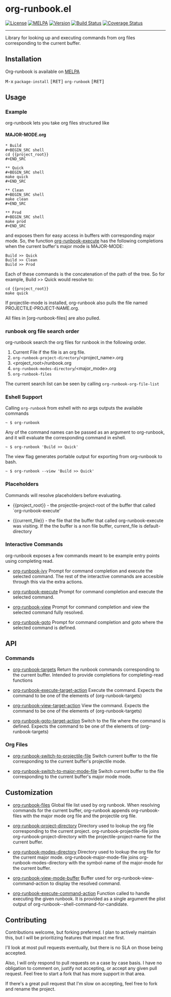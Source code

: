 # org-runbook.el 
[![License](https://img.shields.io/badge/license-GPL_3-green.svg)](https://www.gnu.org/licenses/gpl-3.0.txt)
[![MELPA](https://melpa.org/packages/org-runbook-badge.svg)](https://melpa.org/#/org-runbook)
[![Version](https://img.shields.io/github/v/tag/tyler-dodge/org-runbook)](https://github.com/tyler-dodge/org-runbook/releases)
[![Build Status](https://app.travis-ci.com/tyler-dodge/org-runbook.svg?branch=master)](https://travis-ci.com/github/tyler-dodge/org-runbook) 
[![Coverage Status](https://coveralls.io/repos/github/tyler-dodge/org-runbook/badge.svg?branch=master)](https://coveralls.io/github/tyler-dodge/org-runbook?branch=master)

---

Library for looking up and executing commands from org files corresponding to the current buffer.

## Installation

Org-runbook is available on [MELPA](http://melpa.org)

<kbd>M-x</kbd> `package-install` <kbd>[RET]</kbd> `org-runbook` <kbd>[RET]</kbd>

## Usage

### Example

org-runbook lets you take org files structured like

#### MAJOR-MODE.org
```
* Build
#+BEGIN_SRC shell
cd {{project_root}}
#+END_SRC

** Quick
#+BEGIN_SRC shell
make quick
#+END_SRC

** Clean
#+BEGIN_SRC shell
make clean
#+END_SRC

** Prod
#+BEGIN_SRC shell
make prod
#+END_SRC
```

and exposes them for easy access in buffers with corresponding major mode.
So, the function [org-runbook-execute](#org-runbook-execute) has the following completions when the current buffer's major mode is MAJOR-MODE:

```
Build >> Quick
Build >> Clean
Build >> Prod
```

Each of these commands is the concatenation of the path of the tree. So for example, Build >> Quick would resolve to:

```
cd {{project_root}}
make quick
```

If projectile-mode is installed, org-runbook also pulls the file named PROJECTILE-PROJECT-NAME.org.

All files in [org-runbook-files] are also pulled.

### runbook org file search order

org-runbook search the org files for runbook in the following order.

1. Current File if the file is an org file.
2. `org-runbook-project-directory`/<project_name>.org
3. <project_root>/runbook.org
4. `org-runbook-modes-directory`/<major_mode>.org
5. `org-runbook-files`

The current search list can be seen by calling `org-runbook-org-file-list`

### Eshell Support

Calling `org-runbook` from eshell with no args outputs the available commands
```
~ $ org-runbook 
```

Any of the command names can be passed as an argument to org-runbook,
and it will evaluate the corresponding command in eshell.

```
~ $ org-runbook 'Build >> Quick'
```

The view flag generates portable output for exporting from org-runbook to bash.

```
~ $ org-runbook --view 'Build >> Quick'
```

### Placeholders
Commands will resolve placeholders before evaluating.

* {{project_root}} - the projectile-project-root of the buffer that called `org-runbook-execute'

* {{current_file}} - the file that the buffer that called org-runbook-execute was visiting. If the the buffer is a non file buffer, current_file is default-directory

### Interactive Commands

org-runbook exposes a few commands meant to be example entry points using completing read. 

* [org-runbook-ivy](#org-runbook-ivy) <a name="org-runbook-ivy"></a>Prompt for command completion and execute the selected command. The rest of the interactive commands
are accesible through this via the extra actions.

* [org-runbook-execute](#org-runbook-execute) <a name="org-runbook-execute"></a> Prompt for command completion and execute the selected command.

* [org-runbook-view](#org-runbook-view) <a name="org-runbook-view"></a> Prompt for command completion and view the selected command fully resolved.

* [org-runbook-goto](#org-runbook-goto) <a name="org-runbook-goto"></a> Prompt for command completion and goto where the selected command is defined.

## API

### Commands

* [org-runbook-targets](#org-runbook-targets) <a name="org-runbook-targets"></a> Return the runbook commands corresponding to the current buffer.
Intended to provide completions for completing-read functions

* [org-runbook-execute-target-action](#org-runbook-execute-target-action) <a name="org-runbook-execute-command-action"></a> Execute the command.
Expects the command to be one of the elements of (org-runbook-targets)

* [org-runbook-view-target-action](#org-runbook-view-target-action) <a name="org-runbook-view-command-action"></a>  View the command.
Expects the command to be one of the elements of (org-runbook-targets)

* [org-runbook-goto-target-action](#org-runbook-goto-target-action) <a name="org-runbook-goto-command-action"></a>  Switch to the file where the command is defined.
Expects the command to be one of the elements of (org-runbook-targets)

### Org Files
* [org-runbook-switch-to-projectile-file](#org-runbook-switch-to-projectile-file) <a name="org-runbook-switch-to-projectile-file"></a> Switch current buffer to the file corresponding to the current buffer's projectile mode.

* [org-runbook-switch-to-major-mode-file](#org-runbook-switch-to-major-mode-file) <a name="org-runbook-switch-to-major-mode-file"></a> Switch current buffer to the file corresponding to the current buffer's major mode mode.

## Customization

* [org-runbook-files](#org-runbook-files) <a name="org-runbook-files"></a> Global file list used by org runbook. 
When resolving commands for the current buffer, org-runbook appends org-runbook-files with the major mode org file and the projectile org file.

* [org-runbook-project-directory](#org-runbook-project-directory) <a name="org-runbook-project-directory"></a> Directory used to lookup the org file corresponding to the current project.
org-runbook-projectile-file joins org-runbook-project-directory
with the projectile-project-name for the current buffer.

* [org-runbook-modes-directory](#org-runbook-modes-directory) <a name="org-runbook-modes-directory"></a> Directory used to lookup the org file for the current major mode.
org-runbook-major-mode-file joins org-runbook-modes-directory
with the symbol-name of the major-mode for the current buffer.

* [org-runbook-view-mode-buffer](#org-runbook-view-mode-bxuffer) <a name="org-runbook-view-mode-bxuffer"></a> Buffer used for org-runbook-view-command-action to display the resolved command.

* [org-runbook-execute-command-action](#org-runbook-execute-command-action) <a name="org-runbook-execute-command-action"></a> Function called to handle executing the given runbook.
It is provided as a single argument the plist output of org-runbook--shell-command-for-candidate.

## Contributing

Contributions welcome, but forking preferred. 
I plan to actively maintain this, but I will be prioritizing features that impact me first.

I'll look at most pull requests eventually, but there is no SLA on those being accepted. 
    
Also, I will only respond to pull requests on a case by case basis. 
I have no obligation to comment on, justify not accepting, or accept any given pull request. 
Feel free to start a fork that has more support in that area.

If there's a great pull request that I'm slow on accepting, feel free to fork and rename the project.
